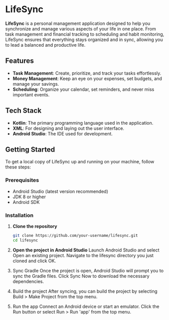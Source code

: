 # LifeSync

**LifeSync** is a personal management application designed to help you synchronize and manage various aspects of your life in one place. From task management and financial tracking to scheduling and habit monitoring, LifeSync ensures that everything stays organized and in sync, allowing you to lead a balanced and productive life.

## Features

- **Task Management**: Create, prioritize, and track your tasks effortlessly.
- **Money Management**: Keep an eye on your expenses, set budgets, and manage your savings.
- **Scheduling**: Organize your calendar, set reminders, and never miss important events.


## Tech Stack

- **Kotlin**: The primary programming language used in the application.
- **XML**: For designing and laying out the user interface.
- **Android Studio**: The IDE used for development.

## Getting Started

To get a local copy of LifeSync up and running on your machine, follow these steps:

### Prerequisites

- Android Studio (latest version recommended)
- JDK 8 or higher
- Android SDK

### Installation

1. **Clone the repository**
   ```bash
   git clone https://github.com/your-username/lifesync.git
   cd lifesync
   
2. **Open the project in Android Studio**
Launch Android Studio and select Open an existing project.
Navigate to the lifesync directory you just cloned and click OK.

3. Sync Gradle
Once the project is open, Android Studio will prompt you to sync the Gradle files. Click Sync Now to download the necessary dependencies.

4. Build the project
After syncing, you can build the project by selecting Build > Make Project from the top menu.

5. Run the app
Connect an Android device or start an emulator.
Click the Run button or select Run > Run 'app' from the top menu.